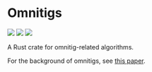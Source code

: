 # Omnitigs

[![](http://meritbadge.herokuapp.com/omnitigs)](https://crates.io/crates/omnitigs)
[![](https://docs.rs/omnitigs/badge.svg)](https://docs.rs/omnitigs)
![](https://github.com/sebschmi/omnitigs-rs/workflows/Tests%20and%20Lints/badge.svg?branch=main)

A Rust crate for omnitig-related algorithms.

For the background of omnitigs, see [this paper](https://www.liebertpub.com/doi/abs/10.1089/cmb.2016.0141).
